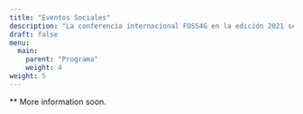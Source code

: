 ```yaml
---
title: "Eventos Sociales"
description: "La conferencia internacional FOSS4G en la edición 2021 se realizara en formato de evento online, esto no impedirá el desarrollo de los eventos sociales que tanto disfrutamos conociendo amigos."
draft: false
menu:
  main:
    parent: "Programa"
    weight: 4
weight: 5
---
```


** More information soon.
